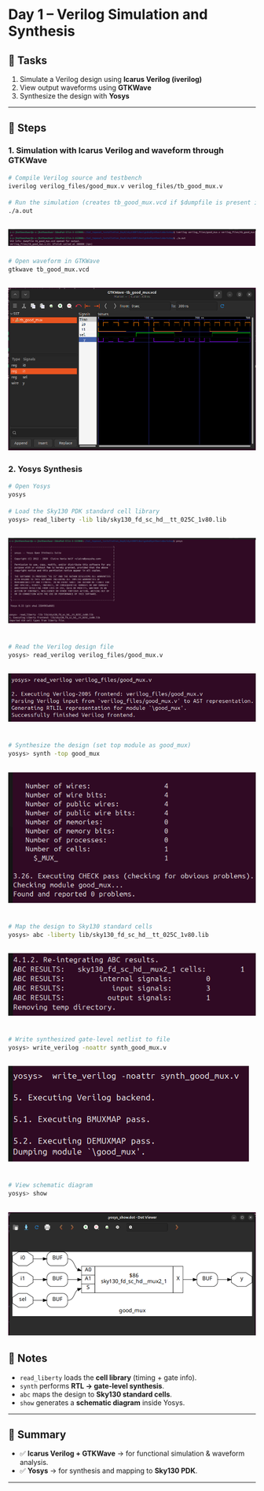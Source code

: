# Day 1 – Verilog Simulation and Synthesis

## 📌 Tasks
1. Simulate a Verilog design using **Icarus Verilog (iverilog)**  
2. View output waveforms using **GTKWave**  
3. Synthesize the design with **Yosys**

---

## 🔹 Steps

### 1. Simulation with Icarus Verilog and waveform through GTKWave
```bash
# Compile Verilog source and testbench
iverilog verilog_files/good_mux.v verilog_files/tb_good_mux.v

# Run the simulation (creates tb_good_mux.vcd if $dumpfile is present in testbench)
./a.out
```
![cmd1](cmd1.png)
---
```bash
# Open waveform in GTKWave
gtkwave tb_good_mux.vcd
```
![op](mux_waveform.png)
---
### 2. Yosys Synthesis

```bash
# Open Yosys
yosys

# Load the Sky130 PDK standard cell library
yosys> read_liberty -lib lib/sky130_fd_sc_hd__tt_025C_1v80.lib
```
![cmd3](cmd3.png)
---
```bash

# Read the Verilog design file
yosys> read_verilog verilog_files/good_mux.v
```
![cmd4](cmd4.png)
---
```bash

# Synthesize the design (set top module as good_mux)
yosys> synth -top good_mux
```
![synth_op](synth_op.png)
---
```bash

# Map the design to Sky130 standard cells
yosys> abc -liberty lib/sky130_fd_sc_hd__tt_025C_1v80.lib
```
![abc](abc_op.png)
---
```bash

# Write synthesized gate-level netlist to file
yosys> write_verilog -noattr synth_good_mux.v

```
![cmd5](cmd5.png)
---
```bash

# View schematic diagram
yosys> show
```
![yosys_sch](yosys_schematic.png)
---

## 📝 Notes
- `read_liberty` loads the **cell library** (timing + gate info).  
- `synth` performs **RTL → gate-level synthesis**.  
- `abc` maps the design to **Sky130 standard cells**.  
- `show` generates a **schematic diagram** inside Yosys.  

---

## 🎯 Summary
- ✅ **Icarus Verilog + GTKWave** → for functional simulation & waveform analysis.  
- ✅ **Yosys** → for synthesis and mapping to **Sky130 PDK**.  

---


